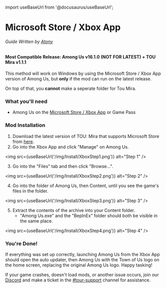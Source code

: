 import useBaseUrl from '@docusaurus/useBaseUrl';

# Microsoft Store / Xbox App
###### Guide Written by [Atony](https://github.com/AtonyGit)

#### Most Compatible Release: Among Us v16.1.0 (**NOT FOR LATEST**) + TOU Mira v1.1.1

This method will work on Windows by using the Microsoft Store / Xbox App version of Among Us, but **only** if the mod can run on the latest release.

On top of that, you **cannot** make a seperate folder for Tou Mira.

### What you'll need

- Among Us on the [Microsoft Store / Xbox App](https://apps.microsoft.com/detail/9NG07QJNK38J) or Game Pass

### Mod Installation

1. Download the latest version of TOU: Mira that supports Microsoft Store from [here](https://github.com/AU-Avengers/TOU-Mira/releases/latest).
2. Go into the Xbox App and click "Manage" on Among Us.

<img src={useBaseUrl('/img/Install/XboxStep1.png')} alt="Step 1" />

3. Go into the "Files" tab and then click "Browse...".

<img src={useBaseUrl('/img/Install/XboxStep2.png')} alt="Step 2" />

4. Go into the folder of Among Us, then Content, until you see the game's files in the folder.

<img src={useBaseUrl('/img/Install/XboxStep3.png')} alt="Step 3" />

5. Extract the contents of the archive into your Content folder.
    - "Among Us.exe" and the "BepInEx" folder should both be visible in the same place.

<img src={useBaseUrl('/img/Install/XboxStep4.png')} alt="Step 4" />


### You're Done!

If everything was set up correctly, launching Among Us from the Xbox App should open the auto updater, then Among Us with the Town of Us logo on the home screen, replacing the original Among Us logo. Happy tasking!

If your game crashes, doesn't load mods, or another issue occurs, join our [Discord](https://discord.gg/ugyc4EVUYZ) and make a ticket in the [#tour-support](https://discord.com/channels/890249154402586734/900986905154453504) channel for assistance.
